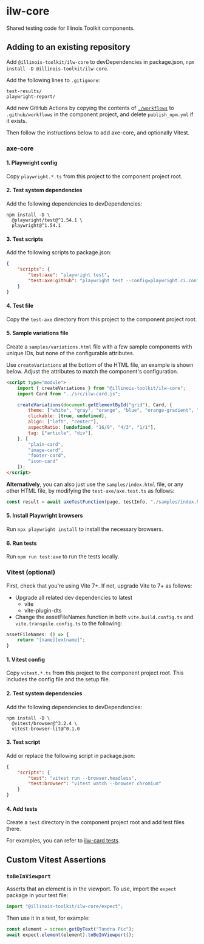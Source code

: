 # ilw-core

Shared testing code for Illinois Toolkit components.

## Adding to an existing repository

Add `@illinois-toolkit/ilw-core` to devDependencies in package.json, `npm install -D @illinois-toolkit/ilw-core`.

Add the following lines to `.gitignore`:

```
test-results/
playwright-report/
```

Add new GitHub Actions by copying the contents of [`./workflows`](./workflows) to `.github/workflows` in the component project,
and delete `publish_npm.yml` if it exists.

Then follow the instructions below to add axe-core, and optionally Vitest.

### axe-core

#### 1. Playwright config

Copy `playwright.*.ts` from this project to the component project root.

#### 2. Test system dependencies

Add the following dependencies to devDependencies:

```
npm install -D \
  @playwright/test@^1.54.1 \
  playwright@^1.54.1
```

#### 3. Test scripts

Add the following scripts to package.json:

```json
{
    "scripts": {
        "test:axe": "playwright test",
        "test:axe:github": "playwright test --config=playwright.ci.config.ts"
    }
}
```

#### 4. Test file

Copy the `test-axe` directory from this project to the component project root.

#### 5. Sample variations file

Create a `samples/variations.html` file with a few sample components with unique IDs, but none of the configurable attributes.

Use `createVariations` at the bottom of the HTML file, an example is shown below. Adjust the attributes
to match the component's configuration.

```html
<script type="module">
    import { createVariations } from "@illinois-toolkit/ilw-core";
    import Card from "../src/ilw-card.js";

    createVariations(document.getElementById("grid"), Card, {
        theme: ["white", "gray", "orange", "blue", "orange-gradient", "blue-gradient"],
        clickable: [true, undefined],
        align: ["left", "center"],
        aspectRatio: [undefined, "16/9", "4/3", "1/1"],
        tag: ["article", "div"],
    }, [
        "plain-card",
        "image-card",
        "footer-card",
        "icon-card"
    ]);
</script>
```

**Alternatively**, you can also just use the `samples/index.html` file, or any other HTML file,
by modifying the `test-axe/axe.test.ts` as follows:

```typescript
const result = await axeTestFunction(page, testInfo, "./samples/index.html");
```

#### 5. Install Playwright browsers

Run `npx playwright install` to install the necessary browsers.

#### 6. Run tests

Run `npm run test:axe` to run the tests locally.

### Vitest (optional)

First, check that you're using Vite 7+. If not, upgrade Vite to 7+ as follows:

- Upgrade all related dev dependencies to latest
    - vite
    - vite-plugin-dts
- Change the assetFileNames function in both `vite.build.config.ts` and `vite.transpile.config.ts` to the following:

```typescript
assetFileNames: () => {
    return "[name][extname]";
}
```

#### 1. Vitest config

Copy `vitest.*.ts` from this project to the component project root. This includes the config
file and the setup file.

#### 2. Test system dependencies

Add the following dependencies to devDependencies:

```
npm install -D \
  @vitest/browser@^3.2.4 \
  vitest-browser-lit@^0.1.0
```

#### 3. Test script

Add or replace the following script in package.json:

```json
{
    "scripts": {
        "test": "vitest run --browser.headless",
        "test:browser": "vitest watch --browser chromium"
    }
}
```

#### 4. Add tests

Create a `test` directory in the component project root and add test files there.

For examples, you can refer to [ilw-card tests](https://github.com/web-illinois/ilw-card/tree/1683db84c6a80958848e37fd10b7f096ded8240f/test).


## Custom Vitest Assertions

### `toBeInViewport`

Asserts that an element is in the viewport. To use, import the `expect` package in your test file:

```typescript
import "@illinois-toolkit/ilw-core/expect";
```

Then use it in a test, for example:

```typescript
const element = screen.getByText("Tundra Pic");
await expect.element(element).toBeInViewport();
```
